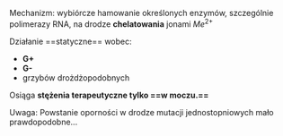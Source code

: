 Mechanizm:
 wybiórcze hamowanie określonych enzymów, szczególnie polimerazy RNA, na drodze **chelatowania** jonami $Me^{2+}$

Działanie ==statyczne== wobec: 
- **G+**
- **G-**
- grzybów drożdżopodobnych

Osiąga **stężenia terapeutyczne tylko ==w moczu.==**

Uwaga:
 Powstanie oporności w drodze mutacji jednostopniowych mało prawdopodobne...